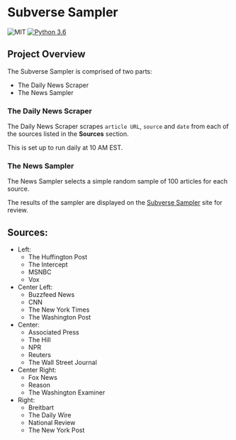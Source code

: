 # Subverse Sampler

![MIT](https://img.shields.io/packagist/l/doctrine/orm.svg)
[![Python 3.6](https://img.shields.io/badge/python-3.6-blue.svg)](https://www.python.org/downloads/release/python-360/)


## Project Overview
The Subverse Sampler is comprised of two parts:
  * The Daily News Scraper
  * The News Sampler
  
### The Daily News Scraper
The Daily News Scraper scrapes `article URL`, `source` and `date` from each of the sources listed in the **Sources** section.

This is set up to run daily at 10 AM EST.

### The News Sampler
The News Sampler selects a simple random sample of 100 articles for each source.

The results of the sampler are displayed on the [Subverse Sampler](https://odin-central.github.io/) site for review.


## Sources:
  - Left:
    * The Huffington Post
    * The Intercept
    * MSNBC
    * Vox
  - Center Left:
    * Buzzfeed News
    * CNN
    * The New York Times
    * The Washington Post
  - Center:
    * Associated Press
    * The Hill
    * NPR
    * Reuters
    * The Wall Street Journal
  - Center Right:
    * Fox News
    * Reason
    * The Washington Examiner
  - Right:
    * Breitbart
    * The Daily Wire
    * National Review
    * The New York Post